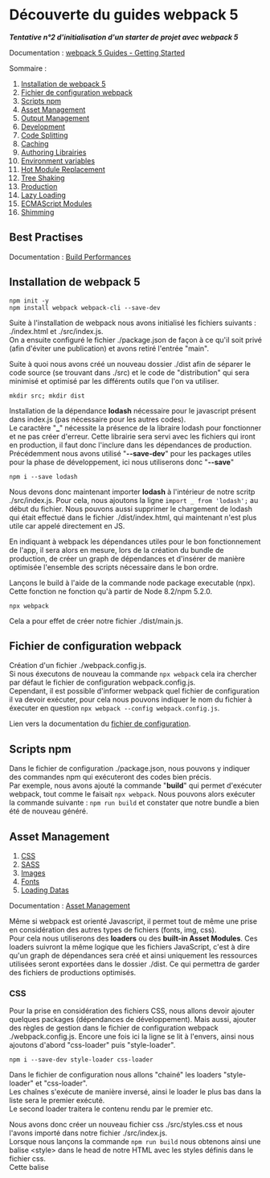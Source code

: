 # Découverte du guides webpack 5
***Tentative n°2 d'initialisation d'un starter de projet avec webpack 5***

Documentation : [webpack 5 Guides - Getting Started](https://webpack.js.org/guides/getting-started/)

Sommaire : 
1. [Installation de webpack 5](#installation-de-webpack-5)
2. [Fichier de configuration webpack](#fichier-de-configuration-webpack)
3. [Scripts npm](#scripts-npm)
4. [Asset Management](#asset-management)
5. [Output Management](#output-management)
6. [Development](#development)
7. [Code Splitting](#code-splitting)
8. [Caching](#caching)
9. [Authoring Librairies](#authoring-librairies)
10. [Environment variables](#environment-variables)
11. [Hot Module Replacement](#hot-module-replacement)
12. [Tree Shaking](#tree-shaking)
13. [Production](#production)
14. [Lazy Loading](#lazy-loading)
15. [ECMAScript Modules](#ecmascript-modules)
16. [Shimming](#shimming)

## Best Practises 

Documentation : [Build Performances](https://webpack.js.org/guides/build-performance/)

## Installation de webpack 5

```
npm init -y
npm install webpack webpack-cli --save-dev
```

Suite à l'installation de webpack nous avons initialisé les fichiers suivants : ./index.html et ./src/index.js.  
On a ensuite configuré le fichier ./package.json de façon à ce qu'il soit privé (afin d'éviter une publication) et avons
retiré l'entrée "main".

Suite à quoi nous avons créé un nouveau dossier ./dist afin de séparer le code source (se trouvant dans ./src) et le code
de "distribution" qui sera minimisé et optimisé par les différents outils que l'on va utiliser.  

```
mkdir src; mkdir dist
```

Installation de la dépendance **lodash** nécessaire pour le javascript présent dans index.js (pas nécessaire pour les autres codes).  
Le caractère "**_**" nécessite la présence de la libraire lodash pour fonctionner et ne pas créer d'erreur.
Cette librairie sera servi avec les fichiers qui iront en production, il faut donc l'inclure dans les dépendances de production.
Précédemment nous avons utilisé "**--save-dev**" pour les packages utiles pour la phase de développement, ici nous utiliserons donc "**--save**"

```
npm i --save lodash
```

Nous devons donc maintenant importer **lodash** à l'intérieur de notre scritp ./src/index.js. Pour cela, nous ajoutons la ligne `import _ from 'lodash';`
au début du fichier. 
Nous pouvons aussi supprimer le chargement de lodash qui était effectué dans le fichier ./dist/index.html, qui maintenant n'est plus utile car appelé 
directement en JS.  

En indiquant à webpack les dépendances utiles pour le bon fonctionnement de l'app, il sera alors en mesure, lors de la 
création du bundle de production, de créer un graph de dépendances et d'insérer de manière optimisée l'ensemble des scripts
nécessaire dans le bon ordre.  

Lançons le build à l'aide de la commande node package executable (npx).
Cette fonction ne fonction qu'à partir de Node 8.2/npm 5.2.0.

```
npx webpack
```

Cela a pour effet de créer notre fichier ./dist/main.js.

## Fichier de configuration webpack

Création d'un fichier ./webpack.config.js.  
Si nous éxecutons de nouveau la commande `npx webpack` cela ira chercher par défaut le fichier de configuration webpack.config.js.  
Cependant, il est possible d'informer webpack quel fichier de configuration il va devoir exécuter, pour cela nous pouvons
indiquer le nom du fichier à éxecuter en question `npx webpack --config webpack.config.js`.  

Lien vers la documentation du [fichier de configuration](https://webpack.js.org/configuration).

## Scripts npm

Dans le fichier de configuration ./package.json, nous pouvons y indiquer des commandes npm qui exécuteront des codes bien précis.  
Par exemple, nous avons ajouté la commande "**build**" qui permet d'exécuter webpack, tout comme le faisait `npx webpack`.
Nous pouvons alors exécuter la commande suivante : `npm run build` et constater que notre bundle a bien été de nouveau généré.  

## Asset Management
1. [CSS](#css)
2. [SASS](#sass)
3. [Images](#images)
4. [Fonts](#fonts)
5. [Loading Datas](#loading-datas)

Documentation : [Asset Management](https://webpack.js.org/guides/asset-management/)

Même si webpack est orienté Javascript, il permet tout de même une prise en considération des autres types de fichiers (fonts, img, css).  
Pour cela nous utiliserons des **loaders** ou des **built-in Asset Modules**.
Ces loaders suivront la même logique que les fichiers JavaScript, c'est à dire qu'un graph de dépendances sera créé et ainsi uniquement 
les ressources utilisées seront exportées dans le dossier ./dist. Ce qui permettra de garder des fichiers de productions optimisés.  

### CSS

Pour la prise en considération des fichiers CSS, nous allons devoir ajouter quelques packages (dépendances de développement).
Mais aussi, ajouter des règles de gestion dans le fichier de configuration webpack ./webpack.config.js.
Encore une fois ici la ligne se lit à l'envers, ainsi nous ajoutons d'abord "css-loader" puis "style-loader".  

```
npm i --save-dev style-loader css-loader
```

Dans le fichier de configuration nous allons "chainé" les loaders "style-loader" et "css-loader".  
Les chaînes s'exécute de manière inversé, ainsi le loader le plus bas dans la liste sera le premier exécuté.  
Le second loader traitera le contenu rendu par le premier etc.  

Nous avons donc créer un nouveau fichier css ./src/styles.css et nous l'avons importé dans notre fichier ./src/index.js.  
Lorsque nous lançons la commande `npm run build` nous obtenons ainsi une balise \<style\> dans le head de notre HTML avec les styles
définis dans le fichier css.  
Cette balise <style> est générée dynamiquement en Javascript. 

### SASS

Pour la prise en considération des fichiers SASS nous avons modifié légèrement l'arborescence du dossier ./src, en y ajoutant le dossier
./src/stylesheet/.  
Puis nous avons créé une arborescence de dossier pour l'exploitation optimisée de SASS (architecture 7-1).
Enfin nous avons ajouté les packages.

``` 
npm i --save-dev sass-loader sass
``` 

Nous avons ici besoin du package comprenant **Dart Sass** et non du package contenant **Node Sass**. Ce dernier ne supportant pas encore @use.
Bien sûr, nous avons aussi besoin du loader Sass qui permettra d'interpréter les fichiers .scss.
Si dans un projet, Dart Sass et Node Sass sont installé, il est possible d'informer webpack de la préférence d'usage dans le fichier de configuration. 

Si on run la commande `npm run build` nous pouvons voir que le JavaScript a donc créé une deuxième balise \<style\> dans lequel il y a inséré le SASS en minifié.  
Les valeurs en SASS ont bien surchargée les valeurs des propriétés en CSS.  

### Images

Comme dit plus haut, webpack contient déjà tout un tas de built-in Asset Modules, notament un permettant de gérer le chargement des images.
Pour l'utiliser il suffit de modifier le fichier de configuration de webpack en créant une nouvelle règle et en lui spécifiant le type d'asset.
Nous pouvons donc créer un nouveau dossier ./src/img contenant notre image test onepiece.svg.
Maintenant, pour pouvoir utiliser cette image, il ne nous resete plus qu'à l'importer dans le fichier ./src/index.js. `import onePieceLogo from './img/onePiece_2.svg';`.

Le comportement est le suivant : 
1. en JS, lors de l'import l'image va être traité (processed) et ajouté à notre dossier ./dist. La variable onePieceLogo contient donc l'URL finale vers l'image.
2. en CSS / SASS, le loader 'css-loader' va suivre un raisonnement similaire, il va reconnaître l'image comme une image locale et donc remplacé le chemin par le chemin final
décrit dans l'output du fichier de configuration.
3. en HTML, le loader 'html-loader' fonctionne exactement pareil. La balise image ressemblerait à `<img src="./onePiece_2.svg" />`.

> ❗ Pour le CSS comme pour le HTML comme ce sont des loaders qui analysent l'image, il n'y a pas besoin d'importer l'image dans le fichier ./src/index.js.

### Fonts

Les built-in Assets modules peuvent prendre en considération énormément de type de fichier différents, les fonts de caractères en font aussi parti.  
Pour cela, il suffit juste tout simplement d'adapter la regex du test aux extensions des fonts, comme ceci `test: /\.(woff|woff2|eot|ttf|otf)$/i,`.

Il ne reste plus qu'à insérer la font dans le fichier fonts.scss et le tour est joué !  
L'URL de la typo sera résolue exactement de la même façon que l'URL des images par l'Asset Management.  

> ❗ Pour les fichiers Sass, veillez à faire attention aux URLs relative, le point de départ de l'URL relative étant le niveau où se situe le fichier .scss qui
charge tous les autres. Cela vaut aussi pour les images.  

### Loading datas

Les fichiers JSON sont supportés nativement par Node, il n'y aura donc aucun package ni traitement particulier à effectuer pour les fichiers JSON.  
Cependant, pour les fichiers comment .XML ou .CSV/.TSV, il faudra installer des packages et donc créer de nouvelles règles de configuration.  
Les fichiers seront donc parcourru par les loaders qui renverront du JSON. 

```
npm install --save-dev csv-loader xml-loader
```

> ❗ Cependant il faut faire attention à la méthode d'importation du JSON, Node ne supporte nativement que la façon suivante `import data from './data.json'`. 
> Il est impossible d'effectuer un import ciblé du style `import { foo } from './data.json'`

## Output Management
1. [Wrapping up](#wrapping-up)
2. [Preparation](#preparation)
3. [HtmlwebpackPlugin](#htmlwebpackplugin)

Cette partie du guide étend la branche main.

Documentation : [Output Management](https://webpack.js.org/guides/output-management/)

Afin de traiter ce nouveau chapitre, nous allons faire un peu de ménage dans les fichiers ainsi que les dépendances.  

### Wrapping up

Suppressions de fichiers (csv, json, xml, svg, woff, ttf, css, sass) + suppressions des règles associées + màj du JS.

```
npm uninstall css-loader csv-loader sass sass-loader style-loader xml-loader
```

### Preparation

Une fois que les fichiers sont supprimés, nous créons un fichier ./src/print.js dans lequel nous définissons une fonction
qui sera utilisé à l'intérieur du fichier ./src/index.js.  
Nous pourrons nous servir de cette fonction en réalisant un import dans le fichier ./src/index.js.  

Ici, le guide invite à ajouter le script print.js à l'intérieur du HTML + ajouter un nouveau entryPoint dans le fichier de configuration.  
L'app fonctionnant sans, j'ai donc commenté ces ajouts.  

> ❗ Cependant, dans le cas de figure où nous pouvons avoir plusieurs points d'entrés, il est intéressant de souligner qu'il est possible de
> gérer le nom des fichiers qui seront exportés dnas l'option "**output**" à l'aide des **substitutions** \[strings\]. 

C'est maintenant que l'on commence à voir la problématique, si l'on modifie le nom de plusieurs points d'entrés, sachant qu'ils sont appelés en dur
dans le fichier HTML, alors cela pourrait poser des problèmes d'oublis ce que l'on ne souhaite pas.  
Pour résoudre ce problème nous allons chercher à exporter automatiquement le fichier HTML.

### HtmlwebpackPlugin

Documentation : [HtmlwebpackPlugin](https://github.com/jantimon/html-webpack-plugin)

Comme à chaque fois, installation de la dépendance + modification du fichier de configuration.

```
npm install --save-dev html-webpack-plugin
```

Lors de l'exécution de la commande `npm run build` un fichier ./dist/index.html sera généré. Si un fichier portant ce nom est déjà
présent dans le dossier alors celui-ci sera automatiquement écrasé !

> 💡 Lors de la préparation de ce chapitre nous avons vidé à la main le dossier ./dist. Ce qui peut vite être problématique si l'on ne fait 
> pas le ménage régulièrement dedans afin de ne garder uniquement les fichiers utiles.. ! webpack permet de nettoyer ce dossier avant chaque build
> grâce à un paramètre de l'option "**output**" `output.clean: true`.

## Development
1. [Sources maps](#source-maps)
2. [Choisir un outil de développement](#choisir-un-outil-de-developpement)

Cette partie du guide étend la branche outputManagement.

Documentation : [Development](https://webpack.js.org/guides/development/)

> 💡 Ce qui va suivre est uniquement pour la phase de développement, en aucun cas il faudra se servir des outils qui vont suivre
> en phase de production.

### Source maps

Documentation : [Source maps](https://webpack.js.org/configuration/devtool/)

L'un des défault des bundlers c'est l'empaquetage des fichiers. Nous pouvons partir de plusieurs fichiers (a/b/c.js) différents pour au final
n'en avoir plus qu'un seul, ici admettons bundle.js.  
Imaginons que le fichier b.js comporte une erreur, alors le tracking d'erreur pointera vers le fichier bundle.js et non vers b.js. 

Pour rendre le débuggage plus simple, JavaScript permet l'usage des source maps qui permettra de relier le code compilé aux fichiers d'origines.  
Ainsi, si une erreur ressort sur le fichier bundle.js et dont l'origine est b.js alors le source maps indiquera le fichier b.js. 

Il y a tout un tas d'option possible, qui sont accessibles dans la documentation ci-dessus. 
Ici nous utiliserons l'option `devtool: inline-source-map` que nous allons indiquer dans le fichier de configuration webpack.
Il permettra d'indiquer dans la console, le fichier ainsi que la ligne d'erreur.

### Choisir un outil de développement

Il existe différentes options afin de simplifier la vie lors de la phase de développement. 
En effet, cela peu sembler ennuyant d'avoir à build l'intégralité de l'app à chaque modification. 

1. [Le mode watch de webpack](#le-mode-watch-de-webpack)
2. [Le package webpack-dev-server](#le-package-webpack-dev-server)
3. [Le package webpack-dev-middleware](#le-package-webpack-dev-middleware)

Dans la plus part des cas nous utiliserons l'option webpack-dev-server.

#### Le mode watch de webpack

Vous pouvez demander à webpack d'observer les fichiers concernés par le graphique des dépendances (dependency graph). Ainsi, lorsque l'un de ses
fichiers sera mis à jours webpack ira chercher cette mise à jours mais ne rafraîchira pas l'ensemble des fichiers.  

Pour cela, il faut mettre en place un nouveau script dans le fichier ./package.json `"watch": "webpack --watch"`.

Lorsque webpack est en train d'observer votre dependency graph les commandes ne sont plus disponible sur le terminal en cours, car une action  
est toujours en cours. Pour quitter le processus il suffit de faire un Ctrl+C. Et de choisir l'option "O".

Si l'on exécute la commande `npm run watch` et que l'on tente d'utiliser le bouton. L'erreur précédemment ajouter au fichier ./src/print.js
se produit. Si l'on résout l'erreur, sauvegarde le fichier et que nous rafraîchissons le navigateur, nous pouvons observer que l'erreur 
a disparu. 

Cependant, cela peut paraître un peu embêtant de toujours devoir rafraîchir son navigateur...

#### Le package webpack-dev-server

Le package webpack-dev-server fournit un serveur web simple dont l'une des fonctionnalité principale est le **live reloading**. 

```
npm install --save-dev webpack-dev-server
```

Pour le bon fonctionnement de ce nouveau package nous devons modifier le fichier ./webpack.config.js afin de lui ajouter des informations autour du serveur afin que webpack aille bien chercher les fichiers contenus dans le dossier ./dist lors de l'exécution du package.

```
devServer: {
    contentBase: './dist'
}
```

Ajout d'un nouveau script dans ./package.json : `"start": "webpack serve --open"` avec l'option "**--open**" qui indique la volonté d'ouvrir un nouvel onglet lors de l'exécution du script. 

> Le package webpack-dev-server ne produit aucun fichier, il ne se sert que des fichiers compilés qu'il garde en mémoire et affiche pour émuler l'app. 

> webpack-dev-serv se sert de la variable "**output.path**" afin de monter l'url des fichiers. Il suit la règle suivante : `http://[devServer.host]:[devServer.port]/[output.publicPath]/[output.filename]`.

Ici nous ne voyons qu'une infime parti des options qu'offrent le package. 
Pour plus d'informations, [documentation webpack-dev-server](https://webpack.js.org/configuration/dev-server)

#### Le package webpack-dev-middleware

```
npm install --save-dev express webpack-dev-middleware
```

Le package webpack-dev-middleware est un wrapper qui émettra les fichiers compilés à un serveur.  
Cette fonctionnalité est déjà utilisée de manière interne dans webpack-dev-server, mais est rendu accessible à des packages externes grâce à webpack-dev-middleware.  

Pour l'exemple, nous aurons donc besoin du package webpack-dev-middleware et d'un serveur express.  

Pour le bon fonctionnement des packages, nous allons devoir renseigner plusieurs fichiers.  
1. le fichier ./webpack.config.js en y ajoutant la propriété `output.publicPath: '\'`
2. le fichier ./server.js avec toutes les options permettant au serveur de démarrer 
3. le fichier ./package.json afin de créer le nouveau script `"server": "node server.js"`

Ici à l'exécution, comme nous passons par un module de serveur externe à webpack nous devrons ouvrir de nous même un onglet du navigateur et attaquer le port :3000.

Documentation : [Hot Module Replacement](https://webpack.js.org/guides/hot-module-replacement/)

## Code splitting

Documentation : [code splitting](https://webpack.js.org/guides/code-splitting/)

Cette partie du cours reprends la branche "Output Management".

Le **code splitting** est l'une des fonctionnalité les plus intéressantes de webpack. Elle permet 
de diviser votre code en un nombre infini de briques / paquets différents qui peuvent être chargé à 
la demande ou en parallèle des autres paquets.  

Ce qui peut donc être utilisé pour optimiser un projet en séparant les briques autonomes (création 
de bundles plus petits, contrôle du chargement des ressources => optimisation du temps de chargement).  

Il y a trois approches différentes autour du "code splitting" : 
1. [**les points d'entrées (entry points)**](#entry-point) qui sépare le code manuellement en déclarant des entrées (entry)
2. [**Prevent duplication**](#prevent-duplication) qui utilise les [Entry dependencies](https://webpack.js.org/configuration/entry-context/#dependencies) ou le [SplitChunksPlugin](https://webpack.js.org/plugins/split-chunks-plugin/) qui permettent de dédoublonner et diviser les gros morceaux de codes (chunks).
3. [**Dynamic imports**](#dynamic-imports) qui divise le code à l'aide des imports à l'aides d'inline functions appelées dans les modules.

#### Entry Points

C'est la façon la plus facile et la plus intuitive de pratique le code splitting. 
Cependant, c'est aussi la façon la moins autonomes et demandant donc de la configuration manuelle.  
Elle possède aussi de nombreux pièges que nous allons voir. 

Créons le fichier ./src/another-module.js dans lequel nous allons utiliser lodash pour logger un texte dans la console, puis définissons notre nouveau point d'entrée dans le fichier ./webpack.config.js.

Buildons le bundle à l'aide de la commande `npm run build`.

> ❗ Si nous observons le code obtenus pour les 2 fichiers ./dist/index.bundle.js et ./dist/another-module.js nous pouvons constater le chargement de lodash dans les deux modules. 
> Ceci représente l'un des pièges de l'utilisation des entry points.

#### Prevent duplication

##### Entry dependencies

Pour éviter cela il existe une option dans webpack qui s'appelle "**dependOn**" qui permet de partager certains module entre plusieurs points d'entrées.  

Documentation : [dependOn](https://webpack.js.org/configuration/entry-context/#dependencies)

```
entry {
    index: {
        import: './src/index.js',
        dependOn: 'shared'
    },
    another: {
        import: './src/another-module.js',
        dependOn: 'shared'
    },
    shared: 'lodash'
}
```

Lorsque plusieurs point d'entrées sont utilisées dans une même page, il est nécessaire d'ajouter une deuxième option au fichier ./webpack.config.js afin d'éviter les [erreurs](https://bundlers.tooling.report/code-splitting/multi-entry/) : 

```
optimization: {
    runtimeChunk: 'single'
}
```

Cette modification a pour effet de créer deux nouveaux fichiers lors du build ./dist/runtime.bundle.js et ./dist/shared.bundle.js. 

> 💡 Même si il est possible d'utiliser plusieurs points d'entrées pour une même page, il est cependant déconseillé de le faire. 
> Il est préférable de réaliser plusieur imports dans un même point d'entrée. 

```
entry: {
    page: ['./src/index.js', './src/another-module.js']
}
```

##### SplitChunksPlugin

Documentation : [SplitChunksPlugin](https://webpack.js.org/plugins/split-chunks-plugin/)

Ce plugin nous permet d'identifier les dépendances communes et de les exporter dans des scripts différents, soit à l'intérieur d'un point d'entrée déjà existant soit dans un morceau de code à part entière. 

Faisons marche arrière et revenons avec deux points d'entrées différents.  
Puis ajoutons l'option `optimization: { splitChunksPlugin: { chunks: 'all' } }` au fichier ./webpack.config.js.  

Lors du build nous allons avoir la génération de 3 fichiers JS différents : ./dist/index.bundle.js, ./dist/another.bundle.js et le fichier JS contenant lodash.

Il existe d'autres loaders permettant de gérer la séparation du code, [mini-css-extract-plugin](https://webpack.js.org/plugins/mini-css-extract-plugin) pour le CSS par exemple.

#### Dynamic imports

Deux méthode différentes de gérer l'import dynamique / code splitting via webpack.  
La manière hérité des versions antérieurs de webpack (déconseillée) : **require.ensure** et **import()**, qui est la syntaxe conforme à ECMAScript.

> ❗ Warning 
L'appel de la fonction import() utilise les Promises. Donc, si on utilise la fonction pour des projets ayant comme cible des anciens navigateurs. 
Il faut veiller à mettre en place les polyfills nécessaire ([**es6-promise](https://github.com/stefanpenner/es6-promise) ou [**promise-polyfill](https://github.com/taylorhakes/promise-polyfill))

Pour commencer, nous nettoyons les fichiers ./webpack.config.js et nous supprimons le fichier ./src/another-module.js.  
Enfin, nous éditons le fichier ./src/index.js afin de lui faire importer de manière dynamique (à l'aide des Promises) le module lodash.

> 💡 Tips  
Il est possible de fournir une [**expression dynamique**](https://webpack.js.org/api/module-methods/#dynamic-expressions-in-import) à la fonction *import()* lorsque vous 
aurez besoin du chargement d'un module en fonction d'une variable qui sera calculé plus tard. (ex: chargement des fichiers de traductions de langues en fonction de la 
langue du navigateur de l'utilisateur).

### Prefetching / Preloading modules

Depuis webpack 4.6.0 nous pour profiter du support de **prefetching** (pré-récupération) et du **preloading** (pré-chargement).  
En utilisant ces instructions en ligne (*inline directives*) lorsque l'on déclare notre import() permet à webpack de renseigner au 
navigateur des indifications autour des ressources (*Resource Hint*) :
1. **prefetch** : la ressource est probablement nécessaire pour un besoin futur (*for some navigation in the future*)
2. **preload** : la ressource est nécessaire au sein de la navigation actuelle (*during the current navigation*)  

> 💡 Tips 
webpack ajoutera les indications de pré-récupération après que le chargement global du parent sera terminé ! Le prefetching n'impact 
donc pas le chargement du contenu de la page actuelle. Il attend que le navigateur soit inactif (*idle*).  

L'indication de pré-chargement possède tout un tas (*has a bunch*) de différences avec la pré-récupération : 
- un bout de code à pré-charger (*a preloaded chunk*) se chargera en parallèle du code parent =/= un bout de code à pré-récupérer 
se chargera après que le code parent soit entièrement chargé
- un bout de code à pré-charger a une importance moyenne et donc commence à se charger immédiatement =/= un bout de code à pré-récupérer 
se chargera une fois que le navigateur sera inactif
- un bout de code à pré-charger peut être instantanément utilisé par le code parent =/= un bout de code à pré-récupérer pourra être utilisé 
n'importe quand à l'avenir !
- le [support des navigateurs](https://www.machmetrics.com/speed-blog/guide-to-browser-hints-preload-preconnect-prefetch/) est différents entre les deux (rel = prefetch / rel = preload)

Exemple avec prefetch : `import(/* webpackPrefetch: true */ './path/to/LoginModal.js');` nous donnera `<link rel="prefetch" href="login-modal-chunk.js">`.  

Exemple avec preload : `import(/* webpackPreload: true */ 'ChartingLibrary');` nous donnera `<link rel="preload" href="ChartingLibrary.js">`. 
Imaginons, une page simple et rapide à charger, donc l'un des composant (*component: chartComponent*) nécessiterait le chargement d'une grosse librairie (*library: chartingLibrary*). Si la page a fini de s'afficher et de se charger avant que le chargement de la librairie soit terminé, alors cette page affichera 
un loader (*LoadingIndicator*) jusqu'à ce que le chargement de la librairie soit terminé.

> ❗ Warning 
Mal utiliser la fonctionnalité **preload** de webpack peut entraîner à l'inverse de sérieux ralentissement du chargement des pages. 
Il faut donc l'utiliser avec précautions.  

### Bundle Analysis

Une fois que vous avez commencé à séparer efficacement votre code, il peut s'avérer utile d'analyser le rendu et de vérifier comment les modules 
se sont comporter pendant l'export (*where modules have ended up*).  
Pour cela il existe de nombreux outils, dont l'[**outil officiel d'analyse de webpack**](https://github.com/webpack/analyse).  
Mais il existe aussi de nombreux outils communautaires à essayer : 
- [**webpack-chart**](https://alexkuz.github.io/webpack-chart/) : avec des diagrammes pour visualiser les stats de webpack
- [**webpack-visualizer**](https://chrisbateman.github.io/webpack-visualizer/) : visualise et analyse l'ensemble du bundle afin d'observer quel 
module nécessiterait éventuellement d'être optimisé / fragmenté car utilisant trop volumineux. 
- [**webpack-bundle-analyzer**](https://github.com/webpack-contrib/webpack-bundle-analyzer) : un plugin et un utilitaire de CLI qui représente le contenu 
du bundle de manière pratique (arborescence zoomable)
- [**webpack bundle optimize helper**](https://webpack.jakoblind.no/optimize) : analyseur de bundle qui émet des possibilité d'améliorations pour réduire la 
taille du bundle global. 
- [**bundle-stats**](https://github.com/bundle-stats/bundle-stats) : génère un rapport autour du bundle (taille, assets, modules) et compare le résultat avec 
différents builds. 

Pour poursuivre ce chapitre : [**lazy loading**](#lazy-loading) et [**caching**](#caching).

## Caching
1. [**Output Filenames**](#output-filenames)
2. [**Extracting Boilerplate**](#extracting-boilerplate)
3. [**Module Identifiers**](#module-identifiers)

webpack permet d'empaqueter nos applications modulaires permettant ainsi d'obtenir un dossier ./dist.  
Une fois que le contenu de ce dossier est déposé sur un serveur, un client (ex: browser) pourra ainsi accéder à ce serveur et donc à notre site et 
ses assets.  
Cette dernière étape peut-être complexe, en effet les navigateur utilisent une technique appelé le **caching** permettant aux sites de se charger plus 
vite en diminuant le traffic non essentiel.  
Seulement, ça peut poser problème lorsque l'on tente de mettre une nouvelle version de notre code en ligne !

La suite du guide, va donc se concentrer sur la configuration nécessaire à webpack afin de s'assurer que les fichiers produits lors de la compilation 
pourront rester dans le cache à moins que leur contenu n'ait changé. 

### Output Filenames

Nous le savons déjà l'option "**output**" du fichier ./webpack.congif.js possède un paramètre "**filename**" que l'on peut configurer à l'aide d'éléments de [**substitutions**](https://webpack.js.org/configuration/output/#outputfilename).  
Ainsi, le substitut \[contenthash] permet d'indiquer un hash unique basé sur le contenu de l'asset. A chaque mise à jour, cette valeur va donc changer.  
Allons donc modifier l'option "**output.filename**" et transformons la en `output.filename : [name].[contenthash].js`, ainsi si nous possédons plusieurs points d'entrée 
(*entry points*) nous obtiendrons des noms de fichiers différents + nous obtiendrons des noms de fichiers différents si le point d'entrée a été mis à jour.  

Si aucune modification n'est effectué sur le fichier, la valeur du hash \[contenthash] ne devrait pas évoluer, cependant cela peut arriver.  
En effet, webpack inclut dans les fichiers des points d'entrée des éléments courant (*boilerplate*) comme le **runtime** et le **manifest**, ce qui fait donc évoluer la valeur 
de leur hash.  

Cela n'est pas le cas sur toutes les versions de webpack, cependant, nous allons voir comment éviter cela. 

### Extracting Boilerplate

Comme nous l'avons appris dans la [**partie précédente autour du code splitting**](#code-splitting), l'utilisation du plugin [**SplitChunksPlugin](https://webpack.js.org/plugins/split-chunks-plugin/) peut être utilisé pour séparer les modules dans des bundles différents. En associant la valeur "**single**" à l'option "**optimization.runtimeChunk**" webpack fournit donc une fonctionnalité permettant de séparer le code runtime du reste.

```
./webpack.config.js

optimization: {
    runtimeChunk: 'single'
}
```

Si on exécute la fonction `npm run build` nous pourrons observer la création d'un nouveau fichier "**./dist/runtime.\[hash].js**" ainsi que le fichier "**./dist/main.\[hash].js**".

Nous l'avons aussi vu dans la partie précédente, il est préférable d'extraire les bouts de codes (*chunks*) qui sont externes à notre développement (ex: lodash, react etc.).  
En effet, ceux-ci sont moins amené à évoluer et il est donc préférable de les laisser en cache. 
Pour cela nous allons utilisé l'option "**cacheGroups**" du "**SplitChunksPlugin**". 

```
./webpack.config.js

optimization: {
    runtimeChunk: 'single', 
    splitChunks: {
        cacheGroups: {
            vendor: {
                test: /[\\/]node_modules[\\/]/,
                name: 'vendors',
                chunks: 'all'
            }
        }
    }
}
```

Si on exécute de nouveau la commande `npm run build` nous pouvons voir que notre fichier ./dist/vendors.node_modules_lodash.js a été renommé en ./dist/vendors.\[hash].js.  
Ainsi, nous nous retrouvons plus qu'avec un seul fichier **vendors** pour toutes les modules nodes chargés dans le projet.

Si jamais nous souhaitons obtenir 1 fichier par fournisseur (*vendor*) nous pouvons remettre la configuration suivante : 

```
./webpack.config.js

optimization: {
    runtimeChunk: 'single', 
    splitChunks: {
            chunks: 'all'
        }
    }
}
```

### Module Identifiers

Pour cette partie nous avons besoin d'un nouveau module ./src/print.js.
Nous devons ajouter l'import de ce module dans le fichier ./src/index.js, dans ce même fichier nous allons indiquer qu'au clic sur l'élément généré 
nous appelerons la fonction importée du module print.js. 

Il y a deux résultats possibles, en fonction de la façon d'importer le module que nous utilisons : 
- si nous utilisons la dernière méthode vu dans le chapitre [**code splitting: dynamic imports**](#dynamic-imports) nous verrons qu'un fichier supplémentaire est généré ./dist/src_print.\[hash].js  
- si nous utilisons la méthode simple `import Print from './print.js'` alors le module print.js sera fusionné lors de la compilation dans le fichier ./dist/main.\[hash].js.

Pour expérimenter la section module identifiers, nous sommes obligé d'opter pour la seconde méthode, ainsi nous verrons l'impact qu'aura la modification du fichier ./src/print.js sur la compilation du fichier ./dist/main.\[hash].js.

L'impact attendu est le suivant, lors du build le hash de nos 3 fichiers ./dist/\[main|vendors|runtime].\[hash].js va changer.  
Pour les fichiers main et runtime, c'est logique, cependant le hash du fichier vendors ne devrait pas avoir évolué.  
Lors de mon test de suivi du guide, je n'ai pas constaté de variation du hash des fichiers \[vendors|runtime], nous allons tout de même voir 
comment bloquer la variation pour le fichier ./dist/vendors.\[hash].js. 

Pour cela nous avons besoin d'ajouter un paramètre à l'option "**optimization**" : `optimization.moduleIds: 'deterministic'`.  
Maintenant, malgré les changements de notre code local le hash du fichier ./dist/vendors.js ne devrait varier.  
Pour cela il suffit simplement d'essayer d'éditer le fichier ./src/index.js en enlevant l'import et le call de la fonction du fichier ./src/print.js, ainsi 
nous devrions voir varier le hash des fichiers ./dist/\[main|runtime].\[hash].js mais pas celui du fichier ./dist/vendors.\[hash].js.

## Authoring Librairies

Documentation : [**Authoring Librairies**](https://webpack.js.org/guides/author-libraries/)

Nous n'allons pas aborder ce contenu trop spécifique.

## Environment Variables

Documentation : 
1. [**Environment Variables**](https://webpack.js.org/guides/environment-variables/)
2. [**Environment Variables - Options**](https://webpack.js.org/api/cli/#environment-options)

Afin de différencier les différents états d'avancée du projet (production/dévelopement) dans le fichier ./webpack.config.js, il est conseillé d'utiliser les variables d'environnement.

La commande webpack liée à ce type de paramétrage est la commande `npx webpack --env" à laquelle on peut passer autant d'options que l'on désire.

Il existe 3 variables d'environnement pré-définies : 
1. `WEBPACK_SERVE` qui vaut **true** si la commande `serve|s` est utilisée
2. `WEBPACK_BUILD` qui vaut **true** si la commande `build|bundle|b` est utilisée
3. `WEBPACK_WATCH` qui vaut **true** si la commande `--watch|watch|w` est utilisée

Pour éviter de faire face à des oublies de déclaration de variable d'environnement personnalisée, il est préférable d'utiliser les variables pré-définies. 

## Hot Module Replacement

1. [**Activation du HMR**](#activation-du-hmr)
2. [**Gotchas**](#gotchas)
3. [**HMR with Stylesheets**](#hmr-with-stylesheets)

Documentation : 
1. [**Hot Module Replacement - Guides**](https://webpack.js.org/guides/hot-module-replacement/)
2. [**Hot Module Replacement - Concept**](https://webpack.js.org/concepts/hot-module-replacement/)
3. [**Hot Module Replacement - API**](https://webpack.js.org/api/hot-module-replacement/)

La fonctionnalité **Hot Module Replacement** est l'une des plus utile qu'offre webpack. Elle permet à tout type de modules d'être mis à jour 
en temps réel sans avoir besoin d'un rafraîchissement du navigateur.  
La page de la documentation *guides* se focus sur l'implémentation, tandis que la page sur le *concept* donne plus de détails sur le fonctionnement 
en lui-même de HMR. 

> ❗ HMR n'est pas prévu à l'usage d'une application en mode production (voir [**production building guide**](https://webpack.js.org/guides/production)).  

Pour tester le HMR, nous allons mettre remettre en place l'environnement tel qu'il était pour le chapitre [**6. Developpement**](#development).

### Activation du HMR

Cette fonctionnalité est intéressante de par son efficacité sur notre productivité. Tout ce qu'il reste à faire pour l'activer est de modifier le fichier
*./webpack.config.js* et d'utiliser le plugin par défaut de webpack pour le HMR.  
Nous ne gardons qu'un seul point d'entrée, avec ./src/index.js et nous ajoutons l'option `devServer.hot: true`.

> 💡 Il est possible de modifier le fichier de configuration de webpack en ligne de commande, via la commande `npm webpack serve --hot-only`.

Ensuite, nous devons insérer le code suivant dans le fichier *./src/index.js*, afin de pouvoir détecter les modifications sur le fichier ./src/print.js. 

```
if (module.hot) {
    module.hot.accept('./print.js', function() {
        console.log('Accepting the updated printMe module!');
        printMe();
    })
}
```

Maintenant, si nous exécutons le serveur à l'aide de la commande `npm run start` et qu'en parallèle nous modifions le fichier *./src/print.js*, nous pouvons voir le message 
**'Accepting the updated printMe module!'** dans la console et observer que le HMR a bien détecté une màj sur le fichier. 

### Gotchas

Nous savons que le fichier *./src/print.js* sert de base à l'export de la fonction print(), à laquelle on accède en cliquant sur le noeud qui a été inséré dans notre DOM.  
Seulement, lorsque nous cliquons sur cet élément du DOM nous voyons que celui-ci exécute toujours l'ancienne fonction print().  
Cela se produit tout simplement car le gestionnaire d'événement de l'élément du DOM est toujours lié à l'ancienne fonction print().

> ❗ A ce niveau du guide je fais face à un problème assez particulier, lorsque je rafraîchis le fichier ./src/print.js, aucun problème. La console m'indique la
mise à jours correctement.  
> Seulement, lorsque je mets à jours le fichier ./src/index.js, cela m'affiche un warning dans la console "*\[HMR\] Error: Aborted because 138 is not accepted*" et lance
un reload complet de l'app.  

Pour isoler ce problème et stopper le rafraîchissement il est possible d'indiquer à webpack de ne pas reload l'app en modifiant le paramètre `hot: true` en 
`hotOnly: true`.  
Ainsi, le navigateur ne reload pas l'app et on peut débugger convenablement. 

Il existe deux API pour la gestion du HMR, la [**Module API**](https://webpack.js.org/api/hot-module-replacement/#module-api) et la [**Management API**](https://webpack.js.org/api/hot-module-replacement/#management-api).  
C'est dans la **Module API** qu'est référencé la fonction *module.hot.accept()* que l'on utilise dans le fichier ./src/index.js. 

La fonction s'écrit de la sorte : 
```
module.hot.accept(
  dependencies, // Either a string or an array of strings
  callback, // Function to fire when the dependencies are updated
  errorHandler // (err, {moduleId, dependencyId}) => {}
);
```

Afin de clarifier le code du warning nous pouvons changer la valeur de la propriété `optimization.moduleIds = 'named'` à la place de '*deterministic*'.
Ainsi, nous n'avons plus l'ID du module dans le warning mais le fichier en cause du warning.

[**Suite du problème**](https://blog.nativescript.org/deep-dive-into-hot-module-replacement-with-webpack-part-two-handling-updates/)  
[**Fonction module.hot.dispose()**](https://www.javascriptstuff.com/webpack-hmr-tutorial/)

On comprend donc qu'il faut utiliser la fonction `module.hot.accept` en mode **self** + gérer les dépendences pour le fichier *./src/index.js*. 

Le mode self de la fonction va regénérer le fichier mais cela entraîne un autre problème. Dans l'état, nous nous retrouvons avec une ligne *Hello webpack Hot Module Replacement* par refresh du fichier *./src/index.js*.  
Ce problème correspond donc bien à la problématique souligné par ce chapitre du guide.  
Pour résoudre ce problème, nous devons maintenant utiliser la fonction `module.hot.dispose` et modifier légèrement le code de notre fichier 
*./src/index.js* afin que l'élément que l'on insère soit contenu dans une variable.  
Le code définitif et fonctionnel s'écrit donc ainsi : 

``` 
if (module.hot) {
    //Self
    module.hot.dispose(function() {
        element.parentNode.removeChild(element);
      });
    module.hot.accept();

    //Dependencies 
    module.hot.accept(
        './print.js', 
        function() {
            console.log('Accepting the updated printMe module!');
            element.parentNode.removeChild(element);
            getComponent().then((component) => {
                document.body.appendChild(component);
            });
        },
        (err, {moduleId, dependencyId}) => {
            console.log('Erreur : ', err, moduleId, dependencyId);
        }
    );
}
``` 

### HMR with Stylesheets

La gestion du HMR avec les feuilles de styles est simplifié par l'usage de ce que l'on appelle des loaders : **css-loader** et **style-loader**.  
Installons-les via la commande `npm install --save-dev style-loader css-loader`.

Il faut maintenant configurer le fichier *./webpack.config.js* afin d'informer webpack de l'utilisation de ces deux loaders dans la gestion 
des fichiers *.css.  
Pour cela il suffit d'ajouter une règle de gestion : 

```
module: {
    rules: [
    {
        test: /\.css$/,
        use: ['style-loader', 'css-loader'],
    },
    ],
},
```

Les loaders s'écrivent de la droite vers la gauche, d'abord nous utiliserons donc le loader **css-loader**, qui traitera le contenu CSS, puis 
le contenu sera alors de nous traité par le loader **style-loader**.  

Il ne nous reste plus qu'à créer un fichier *./src/style.css* et à l'importer dans le fichier *./src/index.js* (`import './styles.css'`);

### Other Code and Frameworks

[**Lien vers le paragraphe sur les loaders React, Vue... disponibles**](https://webpack.js.org/guides/hot-module-replacement/#other-code-and-frameworks)

## Tree Shaking

[**Documentation**](https://webpack.js.org/guides/tree-shaking/)  
[**Définition MDN du Tree Shaking**](https://developer.mozilla.org/fr/docs/Glossary/Tree_shaking)

1. [**Add a Utility**](#add-a-utility)
2. [**Mark the file as side-effect-free**](#mark-the-file-as-side-effect-free)
3. [**Clarifying tree shaking and sideEffects**](#clarifying-tree-shaking-and-sideeffects)
4. [**Minify the Output**](#minify-the-output)
5. [**Tree Shaking Conclusion**](#tree-shaking-conclusion)

Le principe de Tree Shaking est simple : détection du code / des modules non utilisés et suppression de ce code lors du bundling par webpack.  
En ES6, cela repose sur les états import et export entre fichiers JS.  

La version 2 de webpack arrivait avec un support intégré (built-in support) du tree shaking (détection de la non-utilisation de modules exportés).  
La version 4 de webpack a étendu cette capacité en fournissant au compilateur des indices via la propriété "**sideEffects**" du fichier *./package.json*.  
Cette nouvelle propriété permet d'indiquer au compilateur quels fichiers sont "purs" et donc que le compilateur peut supprimer du process de 
compilation si il détecte qu'ils ne sont pas utilisés.  

### Add a Utility

Nous allons légèrement modifié les fichiers en présence dans le projet : 
1. suppression du fichier *./src/print.js*
2. suppression de l'import de lodash dans le fichier *./src/index.js*
3. ajout du fichier *./src/math.js* 
4. ajout de la propriété `optimization.usedExports:true` dans le fichier *./webpack.config.js* 

> A ce stade du chapitre Tree Shaking, la fonctionalité ne semblait pas fonctionner correctement.  
> L'export de la fonction non-utilisé square se faitait dans la console alors qu'en apparence elle n'aurait pas dû.  

Dans le fichier *./src/index.js*, nous n'importons uniquement que la fonction **cube** du module *./src/math.js*.  
Ce qui devrait avoir pour effet, dans le fichier compilé *./dist/main.js* de laisser apparaître ce genre de code : 

``` 
/* unused harmony export square */
/* harmony export (immutable) */ __webpack_exports__['a'] = cube;
```

Ce n'est pas le cas dans la console (devTools de Chrome), ce que je pensais.  
Seulement, lorsque l'on fait un `npm run build` et que l'on génère le fichier *./dist/main.\[hash\].js* on peut observer le comportement 
que l'on a montré ci-dessus.

Cependant, nous pouvons observer dans ce fichier généré que la fonction *square()* n'est pas importé mais pourtant incluse dans le bundle.  
Ceci va être corrigé dans les parties suivantes. 

### Mark the file as side-effect-free

Dans un monde 100% compatibile avec ES6, l'identification des effets secondaires (*side-effect*) est simple. Seulement, comme nous n'en 
sommes pas encore là, il est nécessaire de fournir des indices aux compilateur de webpack sur la "pureté" du code. 

Nous pouvons le faire en ajoutant une nouvelle propriété à notre fichier *./package.json*, la propriété **sideEffects**. 

Si notre code d'application ne contient aucun effet secondaire, il nous est alors possible de fournir la valeur **false** à la propriété 
afin d'indiquer à webpack qu'il peut, de manière totalement sûre, supprimer les bouts de codes non-utilisés.

```
{
    name: 'webpack-guides', 
    sideEffects: false,
    [...]
}
```

> 💡 Est considéré comme "side-effect" un code qui possède un comportement spécial lorsque celui-ci est importé, autre que d'exposer une 
ou plusieurs importations.  
> Les polyfill, par exemple, affectent la portée globale d'un code (*global scope*) et ne fournissent généralement par d'importation. 

Si jamais certains de vos bouts de code / modules comporte des effets secondaires, il suffit de remplacer la valeur **false** par un 
array `"sideEffects": ["./src/some-side-effectful-file.js"]`.  
Cette propriété accepte les modèles glob simple (*simple glob patterns*) en entrée pointant ainsi vers les fichiers jugés pertinents. 
L'utilisation de [**glob-to-regexp**](https://github.com/fitzgen/glob-to-regexp) permet donc le support de ce genre de chaîne de caractère 
"***.css**" pour cibler l'intégralité des fichiers CSS de toute l'arborescence du projet. (Supports: *, **, {a,b}, \[a-z\])

Pour finir sur la propriété "sideEffects", elle peut aussi être configurer à l'aide des options [**module.rules**](https://webpack.js.org/configuration/module/#rulesideeffects).

### Clarifying tree shaking and sideEffects

Les optimisations [**sideEffects**](https://webpack.js.org/configuration/optimization/#optimizationsideeffects) et [**usedExports**](https://webpack.js.org/configuration/optimization/#optimizationusedexports) (aussi connu sous le nom de tree shaking), sont deux choses bien différentes.  

1. **sideEffects** est bien plus efficace puisqu'elle permet de sauter des modules / fichiers entiers, ainsi que leurs sous-fichiers / dépendences (*subtree*).  
2. **usedExports** s'appuie sur [**Terser**](https://github.com/terser-js/terser) pour détecter les effets secondaires à l'intérieur des fichiers 
à l'aide des instructions (commentaires). Il s'agit d'une tâche complexe par rapport à la simple déclaration de la propriété **sideEffects**. Elle 
ne peut pas non plus sauter les sous-fichiers / dépendences puisqu'il est défini dans les specs que les effets secondaires doivent tous être évalués. 

En effet, de par l'aspect dynamique du code JavaScript il est très dur pour Terser de parfois jauger si la suppression d'un bout de code 
aura des effets secondaires ou non.  
Pour cela, nous pouvons l'aider à l'aide de l'annotation `/*#\__PURE\__*/` qui déclare (*flag*) une déclaration (de fonction) comme étant sans effets-
secondaires. 

### Minify the Output

Maintenant que nous avons préparé (*cued up*) notre "code mort" a être abandonné grâce à l'utilisation de la syntax import / export, nous devons encore 
le supprimer du bundle.  
Nous devons alors réaliser plusieurs changements à l'intérieur du fichier *./webpack.config.js* :
1. changement de la propriété  `mode: development` en `mode: production`,
2. ajout de la propriété `concatenateModules: false` afin d'éviter la concaténation du code du bundle lors de l'export  

Pourquoi la seconde étape ? Tout simplement car sans celle-ci webpack concatène par défaut le code généré et donc il n'était pas possible d'observer 
le résultat de ce que nous avions voulu obtenir au-dessus, à savoir la suppression du code de la fonction *square()* et la sauvegarde du code de 
la fonction *cube()*. 
En phase de production, il est cependant préférable d'enlever cette propriété afin d'obtenir un code encore plus optimisé. 

Lorsque la configuration est en place, nous pouvons réaliser un nouveau `npm run build` et aller observer le résultat suivant dans le fichier 
*./dist/main.\[hash\].js* : 

```
./src/math.js": (e, s, n) => {
    "use strict";

    function t(e) {
        return e * e * e
    }
    n.d(s, {
        k: () => t
    })
}
```

On observe donc la présence de la version tronquée (*mangled version*) de la fonction *cube()* `function t(e) { return e*e*e }`.  
Si on enlève la propriété `concatenateModules` tout le code de math.js n'aurait pas été présent et aurait été remplacé en dur par les valeurs à 
afficher.  

Avec la minification et le tree shaking notre bundle possède une taille légèrement inférieur à la version non traitée.  
Ici, nous sommes dans le cas de figure d'un projet léger, donc c'est peu visible, mais dans de gros projets la différence est plus perceptible.

> 💡 Comme dit plus haut, pour faire fonctionner le tree shaking il est obligatoire de configurer le module [**ModuleConcatenationPlugin**](https://webpack.js.org/plugins/module-concatenation-plugin/). Ce module est ajouté de manière automatique par webpack lorsque l'on utilise le `mode: 'production'`.  
> Si le mode production n'est pas activé alors il faut paramétrer le module séparément pour que webpack puisse activer le tree shaking.

### Tree Shaking Conclusion

En résumé ce qu'il faut retenir pour tirer avantages du tree shaking : 
1. utiliser la syntaxe des modules ES6 (import / export)
2. s'assurer qu'aucun compilateur (ex: @babel/preset-env) ne transforme la syntaxe des modules ES6 en module CommonJS ([**documentation**](https://babeljs.io/docs/en/babel-preset-env#modules))
3. ajouter la propriété "**sideEffects**" au fichier *./packaga.json*
4. utiliser le mode **production** afin de pouvoir profiter facilement des différentes méthodes d'optimisations (minification + tree shaking)

## Production

1. [**Production setup**](#production-setup)
2. [**NPM Scripts**](#npm-scripts)
3. [**Specify the Mode**](#specify-the-mode)
4. [**Minification**](#minification)
5. [**Source mapping**](#source-mapping)
6. [**Minimize CSS**](#minimize-css)
7. [**CLI Alternatives**](#cli-alternatives)

Dans ce chapitre nous allons quelques best practices et des utilitaires afin de produire des sites et applications. 

### Production setup

Le but des builds en **development** ou en **production** diffèrent énormément.  
En **development** nous voulons un mappage des fichiers sources robuste (*source-mapping*) et un serveur local avec une technologie permettant le rafraîchissement 
instantannée de l'affichage (live reloading ou HMR).  
En **production**, notre but est de se concentrer sur des lots minifiés, des mappages des fichiers sources plus légers et des éléments (*assets*) optimisés afin 
d'améliorer le temps de chargement. 
De ce fait, il est extrémement recommandé d'avoir des fichiers de configuration séparés, un par mode et un commun.  

Afin de fusionner ces fichiers de configurations ensemble, nous allons utiliser un nouveau module **webpack-merge**.  
Avec un fichier de configuration commun, nous n'aurons pas à dupliquer le code entre les fichiers de development et de production. 

```
npm install --save-dev webpack-merge
```

Nous allons donc créer 3 fichiers : 
1. *./webpack.common.js* qui contient les propriétes communes aux différents modes
2. *./webpack.dev.js* qui contient les propriétées liées à l'env de dév : source-map + configurations de webpack-dev-server
3. *./webpack.prod.js* qui chargera le plugin [**Terser**](https://webpack.js.org/plugins/terser-webpack-plugin/) via la déclaration du mode en production

Nous constatons au débuts des deux fichiers *./webpack.dev.js* et *./webpack.prod.js* l'utilisation de **merge()** afin de fusionner les fichiers avec le 
fichier commun. 

### NPM Scripts

Il nous faut maintenant modifier les npm scripts du fichier *./packaga.json* afin de cibler les bons fichiers de configuration webpack en fonction 
de la commande appelée :
1. `npm run start` appelera ainsi la ligne de commande suivante `webpack serve --open --config webpack.dev.js`
2. `npm run build` appelera ainsi la ligne de commande suivante `webpack --config webpack.prod.js`

### Specify the Mode

Beaucoup de bilbiothèques (*librairies*) utilises la variable d'environnement **process.env.NODE_ENV** afin de déterminer ce qui doit être intégré 
ou non à la bibliothèque.  
Lorsque la variable **process.env.NODE_ENV** n'est pas égale à **production** certaines librairies ajoutent des lignes de logs et des phases de tests 
pour rendre le débuggage plus simple. 
Au contraire, avec la variable définit en **production** il se pourrait que les libraires suppriment ou ajoutent des parties assez importantes de code
afin d'optimiser la façon dont le site / app fonctionne pour l'utilisateur final.  

Depuis webpack v4, la variable **process.env.NODE_ENV** est définit automatiquement lors du paramétrage de la propriété **module.exports.mode**.

> ❗ Il faut cependant faire attention et nuancer les propos du guide. La varialbe **process.env.NODE_ENV** est initialisée lors de la compilation.  
> Elle n'est donc pas accessible dans les fichiers de configuration ! On peut cependant très bien réaliser un *console.log(process.env.NODE_ENV)* à 
> l'intérieur des fichiers *./src/index.js* afin de visualiser la valeur de la variable d'environnement. 

> 💡 Pour faire en sorte que la variable soit accessible au sein des fichiers de configuration, il faudrait initialiser la variable lors de l'appel 
> au script NPM. Petit rappel de comment fonctionne les [**variables d'environnement**](#environment-variables).  
> Si l'on veut pouvoir accéder à la variable d'environnement lors de la phase de production il faudrait donc écrire le script "**build**" de la façon
> suivante `"build": "webpack --node-env production --config webpack.prod.js"`.

 ### Minification

 Depuis webpack v4 la minification est effectuée automatiquement lorsque le mode **production** est choisie.  
 Cette minification est réalisée par le plugin [**Terser**}(https://webpack.js.org/plugins/terser-webpack-plugin/).
 Terser est utilisé par défault mais il est possible d'utiliser un autre plugin pour se charger de cela, seulement il est recommandé de veiller 
 à ce que le plugin se charge bien d'effectuer toutes les tâches nécessaires à l'optimisation du code en production (voir [**tree shaking**](#tree-shaking))

### Source mapping

Il est fortement recommandé d'utiliser des sources maps que ce soit en **production** ou en **development**, cela permet de débug mais aussi 
de réaliser de véritables tests de performances entre les builds.  
Il est cependant recommandé de choisir la valeur approprié à la propriété [**devtool**](https://webpack.js.org/configuration/devtool/).  

Ainsi, pour la version en production, nous choisirons une option qui permettra de réaliser des builds rapides (**source-map**) alors que pour la version en 
development, nous nous permettrons d'opter pour une option plus gourmande (**inline-source-map**). 

> 💡 De manière général il faut éviter toutes les options commençant par **inline-** ou **eval-** en production qui pourrait accroître énormément 
la taille du bundle en sortie. 

### Minimize CSS

En production il est impératif de minimisé ses fichiers CSS. 
Pour cela il existe un chapitre entier sur [**comment minifier pour la production**](https://webpack.js.org/plugins/mini-css-extract-plugin/#minimizing-for-production). 

### CLI Alternatives

Toutes les propriétés vue au-dessus peuvent, pour la plus part, être indiquée lors de l'appel d'une commande.  
Par exemple, la propriété **mode** peut être définie lors de l'appel au script `"webpack --mode production --config webpack.prod.js"`. 

> 💡 Il est possible de voir tous les arguments passable en ligne de commande via la commande suivante `npx webpack --help=verbose` (c'est très long)

Même si c'est possible de le faire, il est toutefois recommandé par webpack de réaliser ce genre de configuration au sein des fichier de configuration afin 
d'ajouter de la flexibilité au code. 

## Lazy Loading

[**Documentation**](https://webpack.js.org/guides/lazy-loading/)

Le principe du **lazy loading** est simple et consiste essentiellement à diviser son code de manière logique, afin d'appeler certains bouts de code uniquement lorsque l'on
en a, ou en aura besoin.  
Cela recoupe l'idée du chapitre autour du [code splitting](#code-splitting).
Le lazy loading a pour but d'optimiser le temps de chargement de l'application.

Pour l'illustrer nous allons repartir du code du chapitre sur le [code splitting - url github](https://github.com/wJumelle/webpack-gettingStarted/tree/4_codeSplitting).

Nous devons donc recréer le fichier *./src/print.js* et modifier le fichier *./src/index.js*. 
Lorsque nous lançons la commande `npm run start` et que l'on test de cliquer sur le bouton dans notre page, on peut s'apercevoir que le chargement du fichier *./src/print.js* 
se produit bien lors du clic et non avant. 

### Frameworks

La plus part des frameworks et des librairies ont leurs propres recommandations sur la façon dont cela devrait être configuré en suivant leur propre méthodologies. 
1. React: [**Code Splitting and Lazy Loading**](https://reacttraining.com/react-router/web/guides/code-splitting)
2. Vue: [**Dynamic Imports in Vue.js for better performance**](https://vuedose.tips/tips/dynamic-imports-in-vue-js-for-better-performance/)
3. Angular  [**Lazy Loading route configuration**](https://angular.io/guide/router#milestone-6-asynchronous-routing) et [**AngularJS + webpack = lazyload**](https://medium.com/@var_bin/angularjs-webpack-lazyload-bb7977f390dd)

### A lire aussi sur ce sujet

1. [**Lazy loading ES2015 Modules in the Browser**](https://dzone.com/articles/lazy-loading-es2015-modules-in-the-browser)
2. [**Asynchronous vs Deferred Javascript**](https://bitsofco.de/async-vs-defer/)

## ECMAScript Modules

[**Specification**](https://tc39.es/ecma262/#sec-modules)

L'**ECMAScript Modumes** (ESM) est une spécification pour l'usage des modules sur le Web.  
Cette spécification est supporté par tous les navigateurs récents et est la façon recommandée d'écrire du code modulaire pour le Web.

De son côté webpack prend totalement en charge l'ECMAScript Modules et tend à optimiser ces modules.

### L'export

Le mot-clé `export` permet de rendre accessible des éléments d'un ESM à un autre.  
[**Documentation MDN export**](https://developer.mozilla.org/fr/docs/Web/JavaScript/Reference/Statements/export)

### L'import

Le mot-clé `import` permet quant à lui d'obtenir une référence à un élément provenant d'un autre ESM.
[**Documentation MDN import**](https://developer.mozilla.org/fr/docs/Web/JavaScript/Reference/Statements/import)

### Marquer des modules en tant qu'ESM

Le marquage (*flagging*) des modules se fait de manière automatique chez webpack.  
Celui-ci détecte en effet si un fichier est un ESM ou autre chose.  

Node.js a établi une manière explicite de marquer le type de module en ajoutant tout simplement une propriété dans le fichier *./package.json*.
Y définir la propriété `"type": "module` aura pour effet de déclarer le module comme étant un module ESM alors que la paire `"type":"commonjs"` déclarera 
un module CommonJS.

Ajouter à cela, on peut aussi définir certaines extensions de fichiers qui permettront aussi de déclarer le type de module `.mjs` ou `.cjs` (ESM/CommonJS Modules) ou encore ajouter les mime type `text/javascript` ou `application/javascript` pour forcer la déclaration d'un module en tant qu'ESM. 

### Pour approfondir 

1. [**Modules ESM dans Node.js**](https://nodejs.org/api/esm.html)

## Shimming (*calibrage/calage*)

[**Documentation**](https://webpack.js.org/guides/shimming/)

1. [**Shimming globals**](#shimming-globals)
2. [**Granular shimming**](#granular-shimming)
3. [**Globals Exports**](#globals-exports)
4. [**Loading Polyfills**](#loading-polyfills)

Le compilateur webpack est en capacité de comprendre les modules écrits en ES2015, CommonJS ou encore AMD.  
Cependant, certaines libraires tierces (*third party librairies*) peuvent attendre des dépendances globales (ex: le `$` pour jQuery). Ces librairies 
peuvent aussi très bien créer des variables globales qui auront la nécessité d'être exportées. 
Ces modules "cassés" sont un exemple de l'importance du shimming.

> ❗ Il n'est pas recommandé d'utiliser des variables globales lorsqu'on utilise webpack. Son concept étant en effet de produire des environnements 
de dévelopemment front-end modulaire. Ce qui revient à dire créer des modules isolés totalement indépendant. 

Un autre exemple de l'importance du shimming étant l'usage des **polyfill** !  
Il arrive que certaines fonctionnalités ne soient pas disponible pour certaines navigateurs / version de navigateur, il est alors possible d'avoir
recours à des polyfill qui permettront d'accéder à ces fonctionnalités.  
Dans un processus d'optimisation, ce que l'on souhaite serait donc de charger de manière totalement dynamique ces polyfills lorsque cela est nécessaire, 
et non pour chaque utilisateur.

### Shimming globals

Auparavant, à l'intérieur de notre fichier *./src/index.js* nous réalisions un `import _ from 'lodash';` afin de définir la dépendance à lodash et donc 
d'avoir accès à ces fonctions.  
Le **shimming** permet de simplifier ce genre de code tout simplement en déclarant la dépendance directement dans le fichier *./webpack.config.js*.  
Ici, nous avons nos 3 fichiers de config distincts, cependant nous souhaitons que cette dépendance soit déclarée pour nos deux environnements, 
nous allons donc la déclarer dans le fichier *./webpack.common.js*. 

```
const webpack = require('webpack');

module.exports.plugins: [
    new webpack.ProvidePlugin({
        _: 'lodash',
    }),
]
```

Ce que nous avons fait ici c'est de dire à webpack, que si il rencontre au moins un instance de `_` alors cela voudra dire qu'il doit charger le package 
lodash et le fournir au module qui en a besoin. 

Nous aurions pu imaginer une configuration encore plus ciblée, en ne précisant à webpack d'aller charger uniquement la fonction `join` de lodash.  
Pour cela nous devons : 
• modifier le JS, `element.innerHTML = _.join(['Hello', 'webpack'], ' ');` devient ainsi `element.innerHTML = join(['Hello', 'webpack'], ' ');`
• la configuration précédente de la façon suivante : 

```
const webpack = require('webpack');

module.exports.plugins: [
    new webpack.ProvidePlugin({
        "join": ['lodash', 'join'],
    }),
]
```

Cela va de paire avec l'idée développé dans le chapitre sur le [**tree shaking**](#tree-shaking) puisque cela nous permet d'éviter d'ajouter du code qui 
au final ne nous sera pas utile. 

### Granular shimming

Certains modules s'appuient sur le fait que `this` correspond à l'objet `window` du navigateur alors que dans les modules CommonJS, `this` aura tendance à 
désigner `module.exports`.  
Dans ce cas précis, il est possible de contourner cette problématique en utilisant `imports-loader`.

Pour cela nous devons modifier le fichier *./webpack.common.js* afin d'y ajouter la règle suivante : 

```
module: {
    rules: [
    {
        test: require.resolve('./src/index.js'),
        use: 'imports-loader?wrapper=window',
        },
    ],
},
```

### Globals Exports

Partons du principe qu'une libraire créé une variable globale et qu'elle s'attend à ce que les consommateurs puissent l'utiliser librement.  
Nous pouvons ajouter un module *./src/globals.js* à notre configuration afin de démontrer la bonne façon d'agir dans ce cas-là.

> ❗ Nous rappelons qui est fortement déconseillé de produire ce genre d'élément dans vos propres codes sources, seulement il peut arriver que 
vous avez l'habitude d'utiliser une ancienne librairie qui malheureusement contient ce genre de principe. 

Dans ce cas précis, nous pouvons utiliser `exports-loader` afin d'exporter la variable globale comme on exporter un module standard. 

Par exemple, partons du fichier *./src/globals.js* et disons que nous souhaitons exporter les variables `file as file` et `helpers.parse as parse`, 
il faudra donc ajouter la configuration suivante : 

```
module: {
    rules: [
        {
        test: require.resolve('./src/globals.js'),
        use:
            'exports-loader?type=commonjs&exports=file,multiple|helpers.parse|parse',
        },
    ],
},
```

Après quoi, à l'intérieur de notre fichier *./src/index.js* nous pourrions très bien déclarer les constantes `const { file, parse } = require('./globals.js');` 
et cela devrait fonctionner comme il se doit. 

### Loading Polyfills

Au sujet de l'utilisation des polyfills l'avis diverge au sein de la communauté.  

Cependant, la bonne pratique étant d'accepter l'augmentation de la taille total du bundle et de toujours **charger les polyfills avant le chargement de tout code** et ce peu importe l'utilisateur.  
En effet, les polyfills sont censés être utiles aux utilisateurs qui sont sur d'anciens navigateurs mais dans la réalité des faits les polyfills servent 
aussi à appliquer de petits patchs sur les navigateurs les plus récents.

Pour importer un polyfill il suffit d'ajouter la ligne `import 'babel-polyfill` (pour le polyfill de babel) dans notre fichier *./src/index.js* et de lancer 
la commande permettant l'installation du dit polyfill `npm install --save babel-polyfill`.  
Ici nous ajoutons le flag **--save** et non **--save-dev** tout simplement car notre polyfill sera une dépendance utile en production.  
Cela étant fait, nous voyons apparaître **babel-polyfill** dans la liste des dépendances du fichier *./package.json*. 

> 💡 Ici nous n'avons pas associer de variable lors de l'appel à la fonction `import`. La raison étant que les polyfills s'éxecutent seuls de manière 
synchrones avant le chargement de tout le code de notre module. Ce qui permet notamment de simuler l'existence de certaines fonctionnalités 
natives du navigateur.

Si jamais vous souhaitez tout de même ne pas suivre la bonne pratique et réduire le poids totale de votre builder au dépens de la solidité de votre code, 
alors vous pouvez aller lire la deuxième partie de la section [**Loading polyfills**](https://webpack.js.org/guides/shimming/#loading-polyfills) 
autour du package polyfills `whatwg-fetch`. 